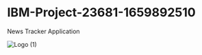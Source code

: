 # IBM-Project-23681-1659892510
News Tracker Application

![Logo (1)](https://user-images.githubusercontent.com/59393736/204073815-369f0608-635f-464a-9cd1-a4b6b4b713b9.png)
